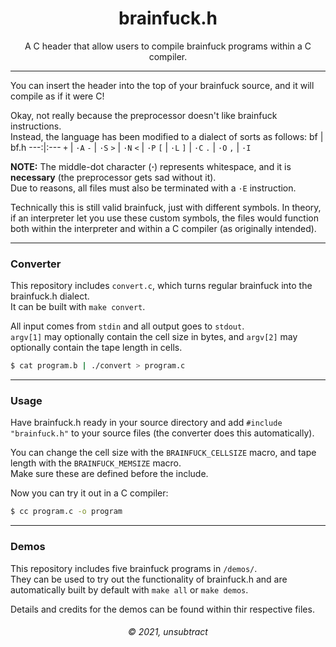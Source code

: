 <h1 align="center">brainfuck.h</h1>
<p align="center">A C header that allow users to compile brainfuck programs
within a C compiler.</p>

---
You can insert the header into the top of your brainfuck source, 
and it will compile as if it were C!

Okay, not really because the preprocessor doesn't like brainfuck instructions.
<br>Instead, the language has been modified to a dialect of sorts as follows:
bf | bf.h
---:|:---
`+` | `·A`
`-` | `·S`
`>` | `·N`
`<` | `·P`
`[` | `·L`
`]` | `·C`
`.` | `·O`
`,` | `·I`

**NOTE:** The middle-dot character (**·**) represents whitespace, 
and it is **necessary** (the preprocessor gets sad without it).<br>
Due to reasons, all files must also be terminated with a `·E` instruction.

Technically this is still valid brainfuck, just with different symbols. 
In theory, if an interpreter let you use these custom symbols, the 
files would function both within the interpreter and within a C compiler 
(as originally intended).

---
### Converter
This repository includes `convert.c`, which turns regular brainfuck 
into the brainfuck.h dialect.<br>It can be built with `make convert`.

All input comes from `stdin` and all output goes to `stdout`.<br>
`argv[1]` may optionally contain the cell size in bytes, 
and `argv[2]` may optionally contain the tape length in cells.
```sh
$ cat program.b | ./convert > program.c
```
---
### Usage
Have brainfuck.h ready in your source directory and 
add `#include "brainfuck.h"` to your source files 
(the converter does this automatically).

You can change the cell size with the `BRAINFUCK_CELLSIZE` macro, 
and tape length with the `BRAINFUCK_MEMSIZE` macro.<br>
Make sure these are defined before the include.

Now you can try it out in a C compiler:
```sh
$ cc program.c -o program
```
---
### Demos
This repository includes five brainfuck programs in `/demos/`.<br>
They can be used to try out the functionality of brainfuck.h 
and are automatically built by default with `make all` or `make demos`.

Details and credits for the demos can be found within thir respective files.

<h6 align="center">© 2021, unsubtract</h6>
